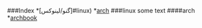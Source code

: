 ###Index
*[گنو/لینوکس]#linux)
	*[arch](#arch)
###linux
some text
####arch
*[archbook](http://linuxreview.ir/1390/12/archbook-2012-1-released/)
